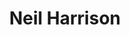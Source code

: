 ---
title: Neil Harrison
name: Neil Harrison
name-sort: Harrison, Neil
totals:
- event: Brier
  games: 77
  wins: 52
  losses: 25
  inturn-total: 128
  inturn-percent: 83
  outturn-total: 537
  outturn-percent: 86
  draw-total: 477
  draw-percent: 86
  takeout-total: 188
  takeout-percent: 84
  shots-total: 665
  shots-percent: 86
- event: Trials (Men)
  games: 10
  wins: 6
  losses: 4
  inturn-total: 29
  inturn-percent: 87
  outturn-total: 164
  outturn-percent: 89
  draw-total: 161
  draw-percent: 90
  takeout-total: 32
  takeout-percent: 84
  shots-total: 193
  shots-percent: 89
years:
- year: 1981
  event: Brier
  team: 'ON'
  position: Second
  games: 12
  wins: 7
  losses: 5
  inturn-total: 0
  inturn-percent: 
  outturn-total: 0
  outturn-percent: 
  draw-total: 0
  draw-percent: 
  takeout-total: 0
  takeout-percent: 
  shots-total: 0
  shots-percent: 
- year: 1983
  event: Brier
  team: 'ON'
  position: Lead
  games: 13
  wins: 12
  losses: 1
  inturn-total: 0
  inturn-percent: 
  outturn-total: 0
  outturn-percent: 
  draw-total: 0
  draw-percent: 
  takeout-total: 0
  takeout-percent: 
  shots-total: 0
  shots-percent: 
- year: 1984
  event: Brier
  team: 'ON'
  position: Lead
  games: 15
  wins: 10
  losses: 5
  inturn-total: 0
  inturn-percent: 
  outturn-total: 0
  outturn-percent: 
  draw-total: 0
  draw-percent: 
  takeout-total: 0
  takeout-percent: 
  shots-total: 0
  shots-percent: 
- year: 1988
  event: Brier
  team: 'ON'
  position: Lead
  games: 12
  wins: 8
  losses: 4
  inturn-total: 45
  inturn-percent: 87
  outturn-total: 178
  outturn-percent: 86
  draw-total: 145
  draw-percent: 88
  takeout-total: 78
  takeout-percent: 83
  shots-total: 223
  shots-percent: 86
- year: 1990
  event: Brier
  team: 'ON'
  position: Alternate
- year: 1995
  event: Brier
  team: 'ON'
  position: Lead
  games: 13
  wins: 8
  losses: 5
  inturn-total: 55
  inturn-percent: 76
  outturn-total: 175
  outturn-percent: 86
  draw-total: 164
  draw-percent: 84
  takeout-total: 66
  takeout-percent: 85
  shots-total: 230
  shots-percent: 84
- year: 1997
  event: Brier
  team: 'ON'
  position: Lead
  games: 12
  wins: 7
  losses: 5
  inturn-total: 28
  inturn-percent: 88
  outturn-total: 184
  outturn-percent: 87
  draw-total: 168
  draw-percent: 88
  takeout-total: 44
  takeout-percent: 85
  shots-total: 212
  shots-percent: 87
- year: 1997
  event: Trials (Men)
  team: WER
  position: Lead
  games: 10
  wins: 6
  losses: 4
  inturn-total: 29
  inturn-percent: 87
  outturn-total: 164
  outturn-percent: 89
  draw-total: 161
  draw-percent: 90
  takeout-total: 32
  takeout-percent: 84
  shots-total: 193
  shots-percent: 89
vs:
- Abel, Clinton
- Adams, Jim
- Adams, Steve
- Alexander, Trevor
- Allan, John
- Andrews, Robert
- Armstrong, Jim
- Armstrong, Mark
- Barrette, Yves
- Bartlett, Don
- Bauer, Keiven
- Belyea, Richard
- Berner, Ken
- Biron, Louis
- Brophy, Marc
- Brown, Ken
- Bryden, Gary
- Buchan, Chris
- Burgess, Craig
- Burtnyk, Kerry
- Bushell, Don
- Butler, Mark
- Campbell, Robert
- Carey, Dan
- Carr, Brian
- Carruthers, Bob
- Carter, Robert
- Cecil, Denis
- Charette, Pierre
- Charteris, Wayne
- Chernoff, Mike
- Clarke, Dave
- Clarke, Haylett
- Coady, Mike
- Collins, Gerry
- Cook, Al
- Cormier, Robert
- Cotter, Brent
- Coulter, Mike
- Cunningham, Geoff
- Currie, Michael
- Dabrowski, Don
- Dacey, Mark
- Darragh, Alan
- Dauphinee, Andrew
- Davidson, Robert
- Delmage, Al
- Dobson, Arnie
- Dobson, Michael
- Duce, Dallas
- Eden, Brian
- Ellert, Bob
- Ellis, Ken
- Ernst, Georg
- Evoy, Rich
- Feldman, Alfred
- Fenton, Keith
- Ferbey, Randy
- Ferguson, John
- Ferraro, Marco
- Fetterly, Tom
- Folk, Rick
- Forster, Bruce
- Foss, Wilf
- Fox, Jim
- Foy, Sandy
- Franklin, Graeme
- Gagnon, Steeve
- Gallant, Peter
- Gallant, Roger
- Gallivan, Greg
- Gardner, Reg
- Gawel, Pete
- Gee, Gordon
- Gemmell, Dean
- Giles, Roy
- Goulden, Lowell
- Graham, Dale
- Grant, Scott
- Grattan, James
- Gretzinger, Bert
- Grundy, John
- Gunnlaugson, Lloyd
- Hackner, Al
- Haines, Chuck
- Hakansson, Thomas
- Hale, Robert
- Harnden, Al
- Harnden, Eric
- Harvey, Don
- Harvey, Paul
- Heidt, Brad
- Heintz, Jim
- Helston, John
- Henderson, Lorne
- Hillson, Glen
- Hinch, Bert
- Hinks, Geoffrey
- Houston, Neil
- Hritzuk, Eugene
- Jakomait, Dusty
- Jenkins, Bill
- Johannesson, Harold
- Johnson, Gord
- Johnston, Bill
- Kammerlock, Ron
- Kamp, Ragnar
- Kapicki, Ron
- Kennedy, Bruce
- Kerr, Ian
- Kofoed, Lonnie
- Kuroyama, Robert
- Lacey, Jeff
- Lang, Rick
- Langille, Vic
- Lappalainen, Art
- Lauziere, Claude
- Lawrence, Harry
- Ledgerwood, Allan
- Lemery, Dan
- Loeffler, Ken
- Lohnes, Bruce
- Lukowich, Ed
- MacDonald, Frank
- MacDonald, Ken
- MacDonald, Peter
- MacDonald, Robert
- MacDonald, Rod
- MacDonald, Ronald
- MacFadyen, Bill
- MacFadyen, Dave
- MacFadyen, Neil
- MacFadyen, Ted
- MacFarlane, John
- MacLean, Stuart
- MacLeod, Kris
- MacPherson, Brad
- MacPherson, Bryan
- Marchand, Denis
- Martin, Darrell
- Martin, Kevin
- Matheson, Wayne
- McCarron, Rod
- McDonald, Toby
- McDonald, Ward
- McGowan, Nolin
- McKenzie, Donald
- McKnight, Gord
- McPhee, Barry
- Meakin, Rob
- Millard, Neil
- Miller, Jim
- Mimeault, Bernard
- Mimeault, Greg
- Mitchell, Kevin
- Mix, Don
- Moore, Claude
- Mosley, Jeff
- Moss, Steve
- Murovic, Karl
- Ness, Brian
- Neufeld, Chris
- Nichol, Bob
- Nowlan, Daryell
- Odian, Scott
- Ogden, Steve
- Oke, Gary
- Olson, Mark-1
- Ormbsy, Dan
- O'Rourke, Mark
- Packet, Jim
- Pacquin, Rolland
- Pahl, James
- Palk, Shelly
- Park, Kevin
- Paterson, Gordon
- Patriquin, Chuck
- Peddigrew, Ken
- Peters, Vic
- Power, Humphrey
- Power, Joe
- Ramcharan, Rudy
- Ravndal, Clayton
- Richard, Gerry
- Richardson, Tony
- Riley, Mike
- Robar, Jack
- Robertson, Brad
- Robertson, Richard
- Robinson, Bill
- Robinson, Rob
- Russell, John
- Ryan, Don
- Ryan, Jeff
- Ryan, Pat
- Schleppe, Dave
- Shaughnessy, Del
- Sheridan, Aidan
- Sieg, Lyle
- Skillen, Aaron
- Smith, Doug-1
- Soparlo, Murray
- Sparkes, Bernie
- Spencer, Jim
- Steventon, Lawren
- Stewart, Alexander
- Strain, Bill
- Strang, Don
- Stuart, Darol
- Sullivan, Charles Jr
- Sullivan, Charlie
- Sullivan, Dave
- Syme, Brent
- Thomas, Jeff
- Thomas, Ken
- Thompson, Ron
- Toews, Brian
- Tremblay, Roderigue
- Vautour, Joseph
- Victor, Mark
- Walchuk, Don
- Wallace, Dave
- Watchorn, Mel
- Watchorn, Merv
- Watchorn, Terry
- Weigand, Roy
- Westphal, Don
- Wilson, Bill
- Wookey, Russ
- Young, Grant
- Young, Neil
- Zimmer, Jerry
- Ziola, Kirk
- Ziola, Monte
- Bailey, Scott
- Gould, Steve
- Hannah, Brad
- Harris, Mike
- Hart, Richard
- Howard, Glenn
- Howard, Russ
- Johnston, Wade
- Karrys, George
- Loevenmark, Phil
- MacDonald, Blake
- MacDonald, Brent
- McCarrel, Graeme
- Mead, Jon
- Middaugh, Wayne
- Mitchell, Collin
- Nicholls, Peter
- Park, Kerry
- Patterson, Scott
- Rogers, Les
- Semen, Jerry
- Smith, Dave
- Stoughton, Jeff
- Tetley, Ian
- Tresoor, Ken
- Vandenberghe, Garry
---